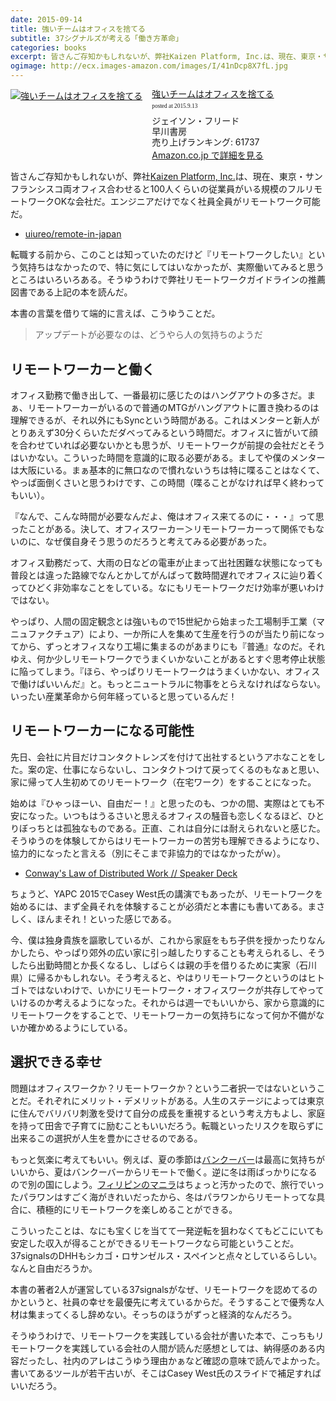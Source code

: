 ```yaml
---
date: 2015-09-14
title: 強いチームはオフィスを捨てる
subtitle: 37シグナルズが考える「働き方革命」
categories: books
excerpt: 皆さんご存知かもしれないが、弊社Kaizen Platform, Inc.は、現在、東京・サンフランシスコ両オフィス合わせると100人くらいの従業員がいる規模のフルリモートワークOKな会社だ。
ogimage: http://ecx.images-amazon.com/images/I/41nDcp8X7fL.jpg
---
```


<div class="azlink-box"><div class="azlink-image" style="float:left"><a href="http://www.amazon.co.jp/exec/obidos/ASIN/4152094338/warikiru-22/ref=nosim/" name="azlinklink" target="_blank" rel="nofollow"><img src="http://ecx.images-amazon.com/images/I/41nDcp8X7fL._SL160_.jpg" alt="強いチームはオフィスを捨てる" style="border:none" /></a></div><div class="azlink-info" style="float:left;margin-left:15px;line-height:120%"><div class="azlink-name" style="margin-bottom:10px;line-height:120%"><a href="http://www.amazon.co.jp/exec/obidos/ASIN/4152094338/warikiru-22/ref=nosim/" name="azlinklink" target="_blank" rel="nofollow">強いチームはオフィスを捨てる</a><div class="azlink-powered-date" style="font-size:7pt;margin-top:5px;font-family:verdana;line-height:120%">posted at 2015.9.13</div></div><div class="azlink-detail">ジェイソン・フリード<br />早川書房<br />売り上げランキング: 61737<br /></div><div class="azlink-link" style="margin-top:5px"><a href="http://www.amazon.co.jp/exec/obidos/ASIN/4152094338/warikiru-22/ref=nosim/" target="_blank" rel="nofollow">Amazon.co.jp で詳細を見る</a></div></div><div class="azlink-footer" style="clear:left"></div></div>

皆さんご存知かもしれないが、弊社[Kaizen Platform, Inc.](https://kaizenplatform.com/hiring/engineer.html)は、現在、東京・サンフランシスコ両オフィス合わせると100人くらいの従業員がいる規模のフルリモートワークOKな会社だ。エンジニアだけでなく社員全員がリモートワーク可能だ。

+ [uiureo/remote-in-japan](https://github.com/uiureo/remote-in-japan)

転職する前から、このことは知っていたのだけど『リモートワークしたい』という気持ちはなかったので、特に気にしてはいなかったが、実際働いてみると思うところはいろいろある。そうゆうわけで弊社リモートワークガイドラインの推薦図書である上記の本を読んだ。

本書の言葉を借りて端的に言えば、こうゆうことだ。

> アップデートが必要なのは、どうやら人の気持ちのようだ

## リモートワーカーと働く

オフィス勤務で働き出して、一番最初に感じたのはハングアウトの多さだ。まぁ、リモートワーカーがいるので普通のMTGがハングアウトに置き換わるのは理解できるが、それ以外にもSyncという時間がある。これはメンターと新人がとりあえず30分くらいただダベってみるという時間だ。オフィスに皆がいて顔を合わせていれば必要ないかとも思うが、リモートワークが前提の会社だとそうはいかない。こういった時間を意識的に取る必要がある。ましてや僕のメンターは大阪にいる。まぁ基本的に無口なので慣れないうちは特に喋ることはなくて、やっぱ面倒くさいと思うわけです、この時間（喋ることがなければ早く終わってもいい）。

『なんで、こんな時間が必要なんだよ、俺はオフィス来てるのに・・・』って思ったことがある。決して、オフィスワーカー＞リモートワーカーって関係でもないのに、なぜ僕自身そう思うのだろうと考えてみる必要があった。

オフィス勤務だって、大雨の日などの電車が止まって出社困難な状態になっても普段とは違った路線でなんとかしてがんばって数時間遅れでオフィスに辿り着くってひどく非効率なことをしている。なにもリモートワークだけ効率が悪いわけではない。

やっぱり、人間の固定観念とは強いもので15世紀から始まった工場制手工業（マニュファクチュア）により、一か所に人を集めて生産を行うのが当たり前になってから、ずっとオフィスなり工場に集まるのがあまりにも『普通』なのだ。それゆえ、何か少しリモートワークでうまくいかないことがあるとすぐ思考停止状態に陥ってしまう。『ほら、やっぱりリモートワークはうまくいかない、オフィスで働けばいいんだ』と。もっとニュートラルに物事をとらえなければならない。いったい産業革命から何年経っていると思っているんだ！


## リモートワーカーになる可能性

先日、会社に片目だけコンタクトレンズを付けて出社するというアホなことをした。案の定、仕事にならないし、コンタクトつけて戻ってくるのもなぁと思い、家に帰って人生初めてのリモートワーク（在宅ワーク）をすることになった。

始めは『ひゃっほーい、自由だー！』と思ったのも、つかの間、実際はとても不安になった。いつもはうるさいと思えるオフィスの騒音も恋しくなるほど、ひとりぼっちとは孤独なものである。正直、これは自分には耐えられないと感じた。そうゆうのを体験してからはリモートワーカーの苦労も理解できるようになり、協力的になったと言える（別にそこまで非協力的ではなかったがｗ）。

<script async class="speakerdeck-embed" data-slide="29" data-id="5313f1eadabd46a4a4596b6cbe8fb0de" data-ratio="1.77777777777778" src="//speakerdeck.com/assets/embed.js"></script>

+ [Conway's Law of Distributed Work // Speaker Deck](https://speakerdeck.com/caseywest/conways-law-of-distributed-work)

ちょうど、YAPC 2015でCasey West氏の講演でもあったが、リモートワークを始めるには、まず全員それを体験することが必須だと本書にも書いてある。まさしく、ほんまそれ！といった感じである。

今、僕は独身貴族を謳歌しているが、これから家庭をもち子供を授かったりなんかしたら、やっぱり郊外の広い家に引っ越したりすることも考えられるし、そうしたら出勤時間とか長くなるし、しばらくは親の手を借りるために実家（石川県）に帰るかもしれない。そう考えると、やはりリモートワークというのはヒトゴトではないわけで、いかにリモートワーク・オフィスワークが共存してやっていけるのか考えるようになった。それからは週一でもいいから、家から意識的にリモートワークをすることで、リモートワーカーの気持ちになって何か不備がないか確かめるようにしている。

## 選択できる幸せ

問題はオフィスワークか？リモートワークか？という二者択一ではないということだ。それぞれにメリット・デメリットがある。人生のステージによっては東京に住んでバリバリ刺激を受けて自分の成長を重視するという考え方もよし、家庭を持って田舎で子育てに励むこともいいだろう。転職といったリスクを取らずに出来るこの選択が人生を豊かにさせるのである。

もっと気楽に考えてもいい。例えば、夏の季節は[バンクーバー](http://t32k.me/mol/log/c32k/)は最高に気持ちがいいから、夏はバンクーバーからリモートで働く。逆に冬は雨ばっかりになるので別の国にしよう。[フィリピンのマニラ](http://t32k.me/mol/log/p32k/)はちょっと汚かったので、旅行でいったパラワンはすごく海がきれいだったから、冬はパラワンからリモートってな具合に、積極的にリモートワークを楽しめることができる。

こういったことは、なにも宝くじを当てて一発逆転を狙わなくてもどこにいても安定した収入が得ることができるリモートワークなら可能ということだ。37signalsのDHHもシカゴ・ロサンゼルス・スペインと点々としているらしい。なんと自由だろうか。

本書の著者2人が運営している37signalsがなぜ、リモートワークを認めてるのかというと、社員の幸せを最優先に考えているからだ。そうすることで優秀な人材は集まってくるし辞めない。そっちのほうがずっと経済的なんだろう。

そうゆうわけで、リモートワークを実践している会社が書いた本で、こっちもリモートワークを実践している会社の人間が読んだ感想としては、納得感のある内容だったし、社内のアレはこうゆう理由かぁなど確認の意味で読んでよかった。書いてあるツールが若干古いが、そこはCasey West氏のスライドで補足すればいいだろう。